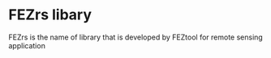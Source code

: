 # FEZrs libary
FEZrs is the name of library that is developed by FEZtool for remote sensing application
